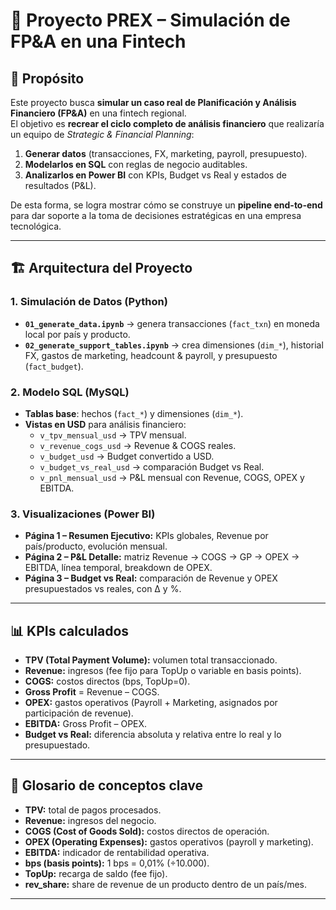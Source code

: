 
# 🚀 Proyecto PREX – Simulación de FP&A en una Fintech

## 📌 Propósito
Este proyecto busca **simular un caso real de Planificación y Análisis Financiero (FP&A)** en una fintech regional.  
El objetivo es **recrear el ciclo completo de análisis financiero** que realizaría un equipo de *Strategic & Financial Planning*:

1. **Generar datos** (transacciones, FX, marketing, payroll, presupuesto).  
2. **Modelarlos en SQL** con reglas de negocio auditables.  
3. **Analizarlos en Power BI** con KPIs, Budget vs Real y estados de resultados (P&L).  

De esta forma, se logra mostrar cómo se construye un **pipeline end-to-end** para dar soporte a la toma de decisiones estratégicas en una empresa tecnológica.

---

## 🏗️ Arquitectura del Proyecto

### 1. Simulación de Datos (Python)
- **`01_generate_data.ipynb`** → genera transacciones (`fact_txn`) en moneda local por país y producto.  
- **`02_generate_support_tables.ipynb`** → crea dimensiones (`dim_*`), historial FX, gastos de marketing, headcount & payroll, y presupuesto (`fact_budget`).  

### 2. Modelo SQL (MySQL)
- **Tablas base**: hechos (`fact_*`) y dimensiones (`dim_*`).  
- **Vistas en USD** para análisis financiero:
  - `v_tpv_mensual_usd` → TPV mensual.  
  - `v_revenue_cogs_usd` → Revenue & COGS reales.  
  - `v_budget_usd` → Budget convertido a USD.  
  - `v_budget_vs_real_usd` → comparación Budget vs Real.  
  - `v_pnl_mensual_usd` → P&L mensual con Revenue, COGS, OPEX y EBITDA.  

### 3. Visualizaciones (Power BI)
- **Página 1 – Resumen Ejecutivo:** KPIs globales, Revenue por país/producto, evolución mensual.  
- **Página 2 – P&L Detalle:** matriz Revenue → COGS → GP → OPEX → EBITDA, línea temporal, breakdown de OPEX.  
- **Página 3 – Budget vs Real:** comparación de Revenue y OPEX presupuestados vs reales, con Δ y %.  

---

## 📊 KPIs calculados
- **TPV (Total Payment Volume):** volumen total transaccionado.  
- **Revenue:** ingresos (fee fijo para TopUp o variable en basis points).  
- **COGS:** costos directos (bps, TopUp=0).  
- **Gross Profit** = Revenue – COGS.  
- **OPEX:** gastos operativos (Payroll + Marketing, asignados por participación de revenue).  
- **EBITDA:** Gross Profit – OPEX.  
- **Budget vs Real:** diferencia absoluta y relativa entre lo real y lo presupuestado.  

---

## 📘 Glosario de conceptos clave
- **TPV:** total de pagos procesados.  
- **Revenue:** ingresos del negocio.  
- **COGS (Cost of Goods Sold):** costos directos de operación.  
- **OPEX (Operating Expenses):** gastos operativos (payroll y marketing).  
- **EBITDA:** indicador de rentabilidad operativa.  
- **bps (basis points):** 1 bps = 0,01% (÷10.000).  
- **TopUp:** recarga de saldo (fee fijo).  
- **rev_share:** share de revenue de un producto dentro de un país/mes.  

---


